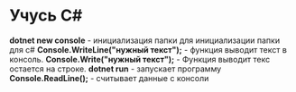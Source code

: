 # Учусь С#

__dotnet new console__ - инициализация папки для инициализации папки для с#
__Console.WriteLine("нужный текст");__ - функция выводит текст в консоль.
__Console.Write("нужный текст");__ - Функция выводит текс остается на строке.
__dotnet run__ - запускает программу
__Console.ReadLine();__ - считывает данные с консоли

